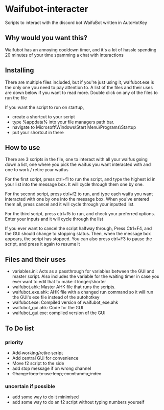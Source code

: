# Waifubot-interacter
Scripts to interact with the discord bot WaifuBot written in AutoHotKey

## Why would you want this?
Waifubot has an annoying cooldown timer, and it's a lot of hassle spending 20 minutes of your time spamming a chat with interactions

## Installing
There are multiple files included, but if you're just using it, waifubot.exe is the only one you need to pay attention to. A list of the files and their uses are down below if you want to read more. Double click on any of the files to run the file

If you want the script to run on startup,
- create a shortcut to your script
- type %appdata% into your file managers path bar.
- navigate to Microsoft\Windows\Start Menu\Programs\Startup
- put your shortcut in there

## How to use
There are 3 scripts in the file, one to interact with all your waifus going down a list, one where you pick the waifus you want interacted with and one to work / retire your waifus

For the first script, press ctrl+f1 to run the script, and type the highest id in your list into the message box. It will cycle through them one by one.

For the second script, press ctrl+f2 to run, and type each waifu you want interacted with one by one into the message box. When you've entered them all, press cancel and it will cycle through your inputted list.

For the third script, press ctrl+f5 to run, and check your preferred options. Enter your inputs and it will cycle through the list

If you ever want to cancel the script halfway through, Press Ctrl+F4, and the GUI should change to stopping status. Then, when the message box appears, the script has stopped.
You can also press ctrl+F3 to pause the script, and press it again to resume it

## Files and their uses
- variables.ini: Acts as a passthrough for variables between the GUI and master script. Also includes the variable for the waiting timer in case you ever want to edit that to make it longer/shorter
- waifubot.ahk: Master AHK file that runs the scripts.
- waifubot_exe.ahk: AHK file with a changed run command so it will run the GUI's exe file instead of the autohotkey
- waifubot.exe: Compiled version of waifubot_exe.ahk
- waifubot_gui.ahk: Code for the GUI
- waifubot_gui.exe: compiled version of the GUI

## To Do list
### priority
- ~~Add working/retire script~~
- Add central GUI for convenience
- Move f2 script to the side
- add stop message if on wrong channel
- ~~Change loop to use loop, count and a_index~~

### uncertain if possible
- add some way to do it minimised
- add some way to do an f2 script without typing numbers yourself

